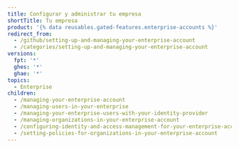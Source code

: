 ```yaml
---
title: Configurar y administrar tu empresa
shortTitle: Tu empresa
product: '{% data reusables.gated-features.enterprise-accounts %}'
redirect_from:
  - /github/setting-up-and-managing-your-enterprise-account
  - /categories/setting-up-and-managing-your-enterprise-account
versions:
  fpt: '*'
  ghes: '*'
  ghae: '*'
topics:
  - Enterprise
children:
  - /managing-your-enterprise-account
  - /managing-users-in-your-enterprise
  - /managing-your-enterprise-users-with-your-identity-provider
  - /managing-organizations-in-your-enterprise-account
  - /configuring-identity-and-access-management-for-your-enterprise-account
  - /setting-policies-for-organizations-in-your-enterprise-account
---
```


